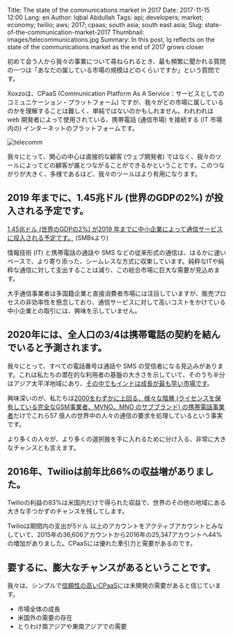 Title: The state of the communications market in 2017
Date: 2017-11-15 12:00
Lang: en
Author: Iqbal Abdullah
Tags: api; developers; market; economy; twilio; aws; 2017; cpaas; south asia; south east asia;
Slug: state-of-the-communication-market-2017
Thumbnail: images/telecommunications.jpg
Summary: In this post, Iq reflects on the state of the communications market as the end of 2017 grows closer

初めて会う人から我々の事業について尋ねられるとき、最も頻繁に聞かれる質問の一つは「あなたの属している市場の規模はどのくらいですか」という質問です。

Xoxzoは、CPaaS  (Communication Platform As A Service：サービスとしてのコミュニケーション・プラットフォーム)  ですが、我々がどの市場に属しているのかを理解することは難しく、単純ではないのかもしれません。われわれは web 開発者によって使用されている、携帯電話 (通信市場) を接続する (IT 市場内の) インターネットのプラットフォームです。

![telecomm](/images/telecommunications.jpg)

我々にとって、関心の中心は直接的な顧客 (ウェブ開発者) ではなく、我々のツールによってどの顧客が誰とつながることができるかということです。このつながりが大きく、多様であるほど、我々のツールはより有用になります。

## 2019 年までに、1.45兆ドル (世界のGDPの2%) が投入される予定です。

[1.45兆ドル (世界のGDPの2%) が2019 年までに中小企業によって通信サービスに投入される予定です。](https://www.huffingtonpost.com/ed-wynn/2016-telecommunications-t_b_9078948.html) (SMBsより)

情報技術 (IT) と携帯電話の通話や SMS などの従来形式の通信は、はるかに速いペースで、より寄り添った、シームレスな方式に収束しています。純粋なITや純粋な通信に対して支出することは減り、この総合市場に巨大な需要が見込めます。

大手通信事業者は多国籍企業と直接消費者市場には注目していますが、販売プロセスの非効率性を懸念しており、通信サービスに対して高いコストをかけている中小企業との取引には、興味を示していません。


## 2020年には、全人口の3/4は携帯電話の契約を結んでいると予測されます。

我々にとって、すべての電話番号は通話や SMS の受信者になる見込みがあります。これは私たちの潜在的な利用者の基盤の大きさを示していて、そのうち半分はアジア太平洋地域にあり、[その中でもインドは成長が最も早い市場です](http://www.thedrum.com/news/2017/07/24/mobile-users-surpass-55bn-2022-fueled-growth-india-and-china)。

興味深いのが、私たちは[2000をわずかに上回る、様々な階層 (ライセンスを保有している完全なGSM事業者、MVNO、MNO のサブブランド) の携帯電話事業者](https://www.quora.com/How-many-mobile-operators-are-there-worldwide)だけでこれら57 億人の世界中の人々の通信の要求を処理しているという事実です。

より多くの人々が、より多くの選択肢を手に入れるために分け入る、非常に大きなチャンスとも言えます。

## 2016年、Twilioは前年比66%の収益増がありました。

Twilioの利益の83%は米国内だけで得られた収益で、世界のその他の地域にある大きな手つかずのチャンスを残してします。

Twilioは期間内の支出が5ドル 以上のアカウントをアクティブアカウントとみなしていて、2015年の36,606アカウントから2016年の25,347アカウントへ44%の増加がありました。CPaaSには優れた牽引力と需要があるのです。

## 要するに、膨大なチャンスがあるということです。

我々は、シンプルで[信頼性の高いCPaaS](https://www.xoxzo.com/ja/)には未開発の需要があると信じています。

* 市場全体の成長
* 米国外の需要の存在
* とりわけ南アジアや東南アジアでの需要
